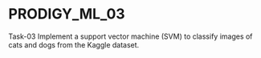 # PRODIGY_ML_03




Task-03
Implement a support vector machine (SVM) to classify images of cats and dogs from the Kaggle dataset.
